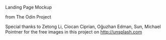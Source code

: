 Landing Page Mockup

from The Odin Project

Special thanks to Zetong Li, Ciocan Ciprian, Oğuzhan Edman, Sun, Michael Pointner for the free images in this project on http://unsplash.com
